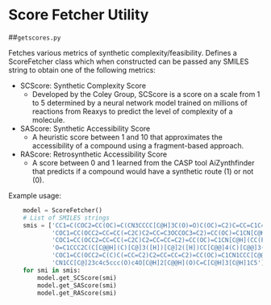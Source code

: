 # Score Fetcher Utility

##`getscores.py`

Fetches various metrics of synthetic complexity/feasibility. Defines
a ScoreFetcher class which when constructed can be passed any SMILES string
to obtain one of the following metrics:

- SCScore: Synthetic Complexity Score
    - Developed by the Coley Group, SCScore is a score on a scale from 1 to 5
    determined by a neural network model trained on millions of reactions from Reaxys
    to predict the level of complexity of a molecule.
- SAScore: Synthetic Accessibility Score
    - A heuristic score between 1 and 10 that approximates the accessibility of a compound
    using a fragment-based approach.
- RAScore: Retrosynthetic Accessibility Score
    - A score between 0 and 1 learned from the CASP tool AiZynthfinder that predicts
    if a compound would have a synthetic route (1) or not (0).

Example usage:
```python
    model = ScoreFetcher()
    # List of SMILES strings
    smis = ['CC1=C(COC2=CC(OC)=C(CN3CCCC[C@H]3C(O)=O)C(OC)=C2)C=CC=C1C4=CC=CC=C4',
            'COC1=CC(OCC2=CC=CC(=C2C)C2=CC=C3OCCOC3=C2)=CC(OC)=C1CN[C@H](CO)C(O)=O',
            'COC1=CC(OCC2=CC=CC(=C2C)C2=CC=CC=C2)=CC(OC)=C1CN[C@H](CC(F)(F)F)C1=CC=CC=C1',
            'O=C1CCC2C(C[C@@H](C)[C@]3([H])[C@]2([H])CC[C@@]4(C)[C@@]3([H])CC[C@]4(C#C)O)=C1',
            'COC1=CC(OCC2=C(C)C(=CC=C2)C2=CC=CC=C2)=CC(OC)=C1CN1CCC[C@@H](C1)C(O)=O',
            'CN1CC[C@]23c4c5ccc(O)c4O[C@H]2[C@@H](O)C=C[C@H]3[C@H]1C5']
    for smi in smis:
        model.get_SCScore(smi)
        model.get_SAScore(smi)
        model.get_RAScore(smi)
```